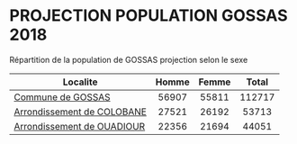 # PROJECTION POPULATION GOSSAS 2018
	
Répartition de la population de GOSSAS projection selon le sexe
	
| Localite  | Homme | Femme | Total |
| --------- |:-----:|:-----:|:-----:|
| [Commune de GOSSAS](GOSSAS) | 56907 | 55811 | 112717 |
| [Arrondissement de COLOBANE](COLOBANE) | 27521 | 26192 | 53713 |
| [Arrondissement de OUADIOUR](OUADIOUR) | 22356 | 21694 | 44051 |
